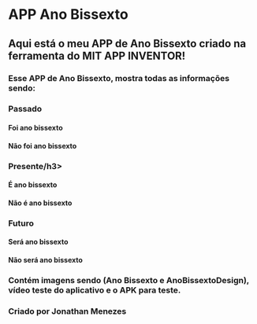 <h1>APP Ano Bissexto</h1>
<h2>Aqui está o meu APP de Ano Bissexto criado na ferramenta do MIT APP INVENTOR!</h2>
<h3>Esse APP de Ano Bissexto, mostra todas as informações sendo:</h3>
<h3>Passado</h3>
<h4>Foi ano bissexto</h4>
<h4>Não foi ano bissexto</h4>
<h3>Presente/h3>
<h4>É ano bissexto</h4>
<h4>Não é ano bissexto</h4>
<h3>Futuro</h3>
<h4>Será ano bissexto</h4>
<h4>Não será ano bissexto</h4>
<h3>Contém imagens sendo (Ano Bissexto e AnoBissextoDesign), vídeo teste do aplicativo e o APK para teste.</h3>
<h3>Criado por Jonathan Menezes</h3>
